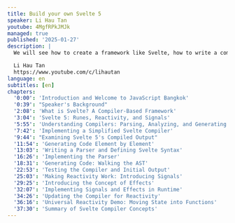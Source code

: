 ```yaml
---
title: Build your own Svelte 5
speaker: Li Hau Tan
youtube: 4MgfRPkJMJk
managed: true
published: '2025-01-27'
description: |
  We will see how to create a framework like Svelte, how to write a compiler, deep dive into concepts like runtime reactivity and signals, and we will live code a framework in 40 mins!

  Li Hau Tan
  https://www.youtube.com/c/lihautan
language: en
subtitles: [en]
chapters:
  '0:00': 'Introduction and Welcome to JavaScript Bangkok'
  '0:39': "Speaker's Background"
  '2:08': 'What is Svelte? A Compiler-Based Framework'
  '3:04': 'Svelte 5: Runes, Reactivity, and Signals'
  '5:55': 'Understanding Compilers: Parsing, Analyzing, and Generating'
  '7:42': 'Implementing a Simplified Svelte Compiler'
  '9:44': "Examining Svelte 5's Compiled Output"
  '11:54': 'Generating Code Element by Element'
  '13:03': 'Writing a Parser and Defining Svelte Syntax'
  '16:26': 'Implementing the Parser'
  '18:31': 'Generating Code: Walking the AST'
  '22:53': 'Testing the Compiler and Initial Output'
  '25:03': 'Making Reactivity Work: Introducing Signals'
  '29:25': 'Introducing the Concept of Effects'
  '32:07': 'Implementing Signals and Effects in Runtime'
  '34:26': 'Updating the Compiler for Reactivity'
  '36:16': 'Universal Reactivity Demo: Moving State into Functions'
  '37:30': 'Summary of Svelte Compiler Concepts'
---
```

